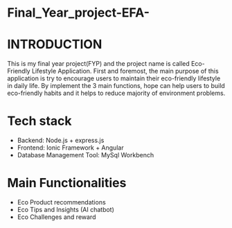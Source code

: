 # Final_Year_project-EFA-

# INTRODUCTION
This is my final year project(FYP) and the project name is called Eco-Friendly Lifestyle Application. First and foremost, the main purpose of this application is try to encourage users to maintain their eco-friendly lifestyle in daily life. By implement the 3 main functions, hope can help users to build eco-friendly habits and it helps to reduce majority of environment problems. 

# Tech stack
- Backend: Node.js + express.js
- Frontend: Ionic Framework + Angular
- Database Management Tool: MySql Workbench

# Main Functionalities
- Eco Product recommendations
- Eco Tips and Insights (AI chatbot)
- Eco Challenges and reward


